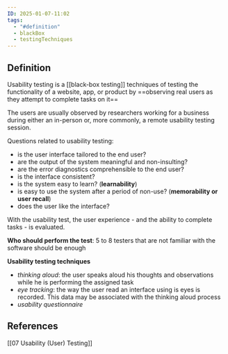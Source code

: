 ```yaml
---
ID: 2025-01-07-11:02
tags:
  - "#definition"
  - blackBox
  - testingTechniques
---
```

## Definition

Usability testing is a [[black-box testing]] techniques of testing the functionality of a website, app, or product by ==observing real users as they attempt to complete tasks on it==

The users are usually observed by researchers working for a business during either an in-person or, more commonly, a remote usability testing session.

Questions related to usability testing:
- is the user interface tailored to the end user?
- are the output of the system meaningful and non-insulting?
- are the error diagnostics comprehensible to the end user?
- is the interface consistent?
- is the system easy to learn? (**learnability**)
- is easy to use the system after a period of non-use? (**memorability or user recall**)
- does the user like the interface?

With the usability test, the user experience - and the ability to complete tasks - is evaluated. 

**Who should perform the test**: 5 to 8 testers that are not familiar with the software should be enough

**Usability testing techniques**
- *thinking aloud*: the user speaks aloud his thoughts and observations while he is performing the assigned task
- *eye tracking*: the way the user read an interface using is eyes is recorded. This data may be associated with the thinking aloud process
- *usability questionnaire*

## References
[[07 Usability (User) Testing]]